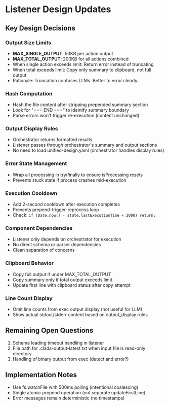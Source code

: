# Listener Design Updates

## Key Design Decisions

### Output Size Limits
- **MAX_SINGLE_OUTPUT**: 50KB per action output
- **MAX_TOTAL_OUTPUT**: 200KB for all actions combined
- When single action exceeds limit: Return error instead of truncating
- When total exceeds limit: Copy only summary to clipboard, not full output
- Rationale: Truncation confuses LLMs. Better to error clearly.

### Hash Computation
- Hash the file content after stripping prepended summary section
- Look for "=== END ===" to identify summary boundary
- Parse errors won't trigger re-execution (content unchanged)

### Output Display Rules
- Orchestrator returns formatted results
- Listener passes through orchestrator's summary and output sections
- No need to load unified-design.yaml (orchestrator handles display rules)

### Error State Management
- Wrap all processing in try/finally to ensure isProcessing resets
- Prevents stuck state if process crashes mid-execution

### Execution Cooldown
- Add 2-second cooldown after execution completes
- Prevents prepend-trigger-reprocess loop
- Check: `if (Date.now() - state.lastExecutionTime < 2000) return;`

### Component Dependencies
- Listener only depends on orchestrator for execution
- No direct schema or parser dependencies
- Clean separation of concerns

### Clipboard Behavior
- Copy full output if under MAX_TOTAL_OUTPUT
- Copy summary only if total output exceeds limit
- Update first line with clipboard status after copy attempt

### Line Count Display
- Omit line counts from exec output display (not useful for LLM)
- Show actual stdout/stderr content based on output_display rules

## Remaining Open Questions

1. Schema loading timeout handling in listener
2. File path for .clada-output-latest.txt when input file is read-only directory
3. Handling of binary output from exec (detect and error?)

## Implementation Notes

- Use fs.watchFile with 500ms polling (intentional coalescing)
- Single atomic prepend operation (not separate updateFirstLine)
- Error messages remain deterministic (no timestamps)